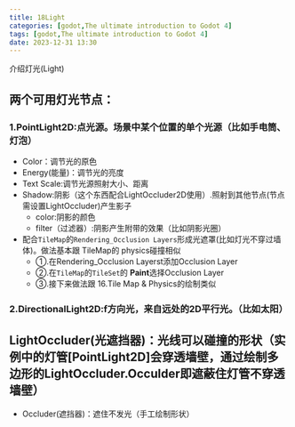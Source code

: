 ```yaml
---
title: 18Light
categories: [godot,The ultimate introduction to Godot 4]
tags: [godot,The ultimate introduction to Godot 4]
date: 2023-12-31 13:30
---
```


介绍灯光(Light)

## 两个可用灯光节点：
### 1.PointLight2D:点光源。场景中某个位置的单个光源（比如手电筒、灯泡）
- Color：调节光的原色
- Energy(能量)：调节光的亮度
- Text Scale:调节光源照射大小、距离
- Shadow:阴影（这个东西配合LightOccluder2D使用）.照射到其他节点(节点需设置LightOccluder)产生影子
    - color:阴影的颜色
    - filter（过滤器）:阴影产生附带的效果（比如阴影光圈）
- 配合`TileMap`的`Rendering_Occlusion Layers`形成光遮罩(比如灯光不穿过墙体)。做法基本跟 TileMap的 physics碰撞相似
    - ①.在Rendering_Occlusion Layerst添加Occlusion Layer
    - ②.在`TileMap`的`TileSet`的 **Paint**选择Occlusion Layer
    - ③.接下来做法跟 16.Tile Map & Physics的绘制类似
### 2.DirectionalLight2D:f方向光，来自远处的2D平行光。（比如太阳）

## LightOccluder(光遮挡器)：光线可以碰撞的形状（实例中的灯管[PointLight2D]会穿透墙壁，通过绘制多边形的LightOccluder.Occulder即遮蔽住灯管不穿透墙壁）
- Occluder(遮挡器)：遮住不发光（手工绘制形状）

